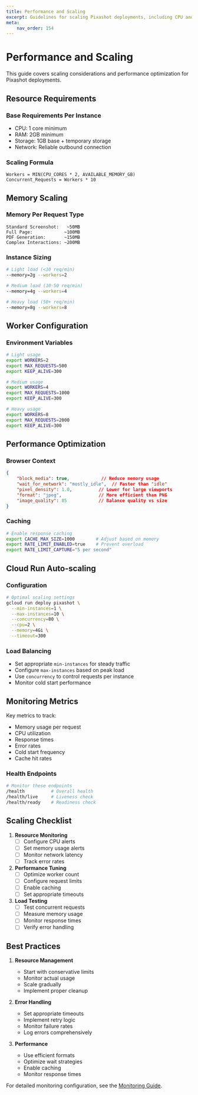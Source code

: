 ```yaml
---
title: Performance and Scaling
excerpt: Guidelines for scaling Pixashot deployments, including CPU and memory optimization, worker configuration, and performance tuning.
meta:
    nav_order: 154
---
```


# Performance and Scaling

This guide covers scaling considerations and performance optimization for Pixashot deployments.

## Resource Requirements

### Base Requirements Per Instance
- CPU: 1 core minimum
- RAM: 2GB minimum
- Storage: 1GB base + temporary storage
- Network: Reliable outbound connection

### Scaling Formula
```
Workers = MIN(CPU_CORES * 2, AVAILABLE_MEMORY_GB)
Concurrent_Requests = Workers * 10
```

## Memory Scaling

### Memory Per Request Type
```
Standard Screenshot:   ~50MB
Full Page:            ~100MB
PDF Generation:       ~150MB
Complex Interactions: ~200MB
```

### Instance Sizing
```bash
# Light load (<10 req/min)
--memory=2g --workers=2

# Medium load (10-50 req/min)
--memory=4g --workers=4

# Heavy load (50+ req/min)
--memory=8g --workers=8
```

## Worker Configuration

### Environment Variables
```bash
# Light usage
export WORKERS=2
export MAX_REQUESTS=500
export KEEP_ALIVE=300

# Medium usage
export WORKERS=4
export MAX_REQUESTS=1000
export KEEP_ALIVE=300

# Heavy usage
export WORKERS=8
export MAX_REQUESTS=2000
export KEEP_ALIVE=300
```

## Performance Optimization

### Browser Context
```json
{
    "block_media": true,            // Reduce memory usage
    "wait_for_network": "mostly_idle",  // Faster than "idle"
    "pixel_density": 1.0,          // Lower for large viewports
    "format": "jpeg",              // More efficient than PNG
    "image_quality": 85            // Balance quality vs size
}
```

### Caching
```bash
# Enable response caching
export CACHE_MAX_SIZE=1000        # Adjust based on memory
export RATE_LIMIT_ENABLED=true    # Prevent overload
export RATE_LIMIT_CAPTURE="5 per second"
```

## Cloud Run Auto-scaling

### Configuration
```bash
# Optimal scaling settings
gcloud run deploy pixashot \
  --min-instances=1 \
  --max-instances=10 \
  --concurrency=80 \
  --cpu=2 \
  --memory=4Gi \
  --timeout=300
```

### Load Balancing
- Set appropriate `min-instances` for steady traffic
- Configure `max-instances` based on peak load
- Use `concurrency` to control requests per instance
- Monitor cold start performance

## Monitoring Metrics

Key metrics to track:
- Memory usage per request
- CPU utilization
- Response times
- Error rates
- Cold start frequency
- Cache hit rates

### Health Endpoints
```bash
# Monitor these endpoints
/health          # Overall health
/health/live     # Liveness check
/health/ready    # Readiness check
```

## Scaling Checklist

1. **Resource Monitoring**
   - [ ] Configure CPU alerts
   - [ ] Set memory usage alerts
   - [ ] Monitor network latency
   - [ ] Track error rates

2. **Performance Tuning**
   - [ ] Optimize worker count
   - [ ] Configure request limits
   - [ ] Enable caching
   - [ ] Set appropriate timeouts

3. **Load Testing**
   - [ ] Test concurrent requests
   - [ ] Measure memory usage
   - [ ] Monitor response times
   - [ ] Verify error handling

## Best Practices

1. **Resource Management**
    - Start with conservative limits
    - Monitor actual usage
    - Scale gradually
    - Implement proper cleanup

2. **Error Handling**
    - Set appropriate timeouts
    - Implement retry logic
    - Monitor failure rates
    - Log errors comprehensively

3. **Performance**
    - Use efficient formats
    - Optimize wait strategies
    - Enable caching
    - Monitor response times

For detailed monitoring configuration, see the [Monitoring Guide](cloud-run.md).